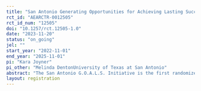 ```yaml
---
title: "San Antonio Generating Opportunities for Achieving Lasting Success (G.O.A.L.S.) Initiative"
rct_id: "AEARCTR-0012505"
rct_id_num: "12505"
doi: "10.1257/rct.12505-1.0"
date: "2023-11-20"
status: "on_going"
jel: ""
start_year: "2022-11-01"
end_year: "2025-11-01"
pi: "Kara Joyner"
pi_other: "Melinda DentonUniversity of Texas at San Antonio"
abstract: "The San Antonio G.O.A.L.S. Initiative is the first randomized controlled trial to examine the effects of cash assistance in San Antonio, Texas. Methodist Healthcare Ministries of South Texas (MHM) commissioned this RCT that provides monthly cash payments of $500 to participants via pre-paid debit cards. Led by Dr. Melinda Denton (PI), a research team from UTSA is serving as the independent third-party evaluator for the study and has randomly assigned participants to treatment and control groups. Surveys will be administered to participants 5 times over the course of the study and semi-structured, in-person interviews will be conducted with a subset of participants. The primary research question is: “Does combining cash assistance with other services (i.e., a cash plus intervention) propel families further and/or faster toward economic self-sufficiency than providing cash assistance alone?”"
layout: registration
---
```


